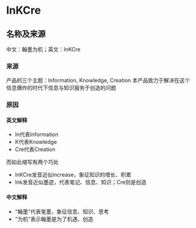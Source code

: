 # InKCre

## 名称及来源
中文：翰墨为机；英文：InKCre

### 来源
产品的三个主题：Information, Knowledge, Creation
本产品致力于解决在这个信息爆炸的时代下信息与知识服务于创造的问题

### 原因
#### 英文解释
- In代表Information
- K代表Knowledge
- Cre代表Creation

而如此缩写有两个巧处
- InKCre发音近似increase，象征知识的增长、积累
- Ink发音近似墨迹，代表笔记、信息、知识；Cre则是创造
#### 中文解释
- "翰墨"代表笔墨，象征信息、知识、思考
- "为机"表示翰墨是为了机遇、创造
